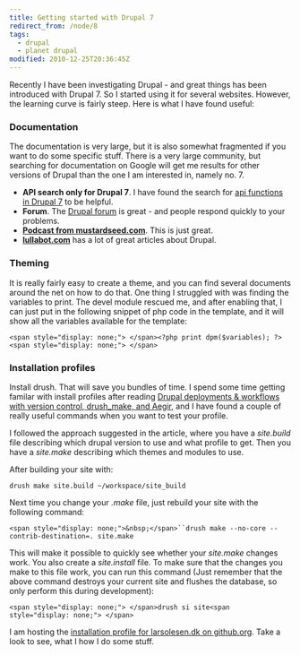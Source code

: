 ```yaml
---
title: Getting started with Drupal 7
redirect_from: /node/8
tags:
  - drupal
  - planet drupal
modified: 2010-12-25T20:36:45Z
---
```


Recently I have been investigating Drupal - and great things has been introduced with Drupal 7. So I started using it for several websites. However, the learning curve is fairly steep. Here is what I have found useful:

### Documentation

The documentation is very large, but it is also somewhat fragmented if you want to do some specific stuff. There is a very large community, but searching for documentation on Google will get me results for other versions of Drupal than the one I am interested in, namely no. 7.

- **API search only for Drupal 7**. I have found the search for [api functions in Drupal 7](http://api.drupal.org/api/search/7) to be helpful.
- **Forum**. The [Drupal forum](http://drupal.org/forum) is great - and people respond quickly to your problems.
- **[Podcast from mustardseed.com](http://mustardseedmedia.com/podcast/)**. This is just great.
- **[lullabot.com](http://www.lullabot.com)** has a lot of great articles about Drupal.

### Theming

It is really fairly easy to create a theme, and you can find several documents around the net on how to do that. One thing I struggled with was finding the variables to print. The devel module rescued me, and after enabling that, I can just put in the following snippet of php code in the template, and it will show all the variables available for the template:

```
<span style="display: none;"> </span><?php print dpm($variables); ?><span style="display: none;"> </span>
```
### Installation profiles

Install drush. That will save you bundles of time. I spend some time getting familar with install profiles after reading [Drupal deployments & workflows with version control, drush\_make, and Aegir](http://www.migueljacq.com/content/drupal-deployments-workflows-version-control-drushmake-and-aegir), and I have found a couple of really useful commands when you want to test your profile.

I followed the approach suggested in the article, where you have a _site.build_ file describing which drupal version to use and what profile to get. Then you have a _site.make_ describing which themes and modules to use.

After building your site with:

`drush make site.build ~/workspace/site_build`

Next time you change your _.make_ file, just rebuild your site with the following command:

`<span style="display: none;">&nbsp;</span>``drush make --no-core --contrib-destination=. site.make`

This will make it possible to quickly see whether your _site.make_ changes work. You also create a _site.install_ file. To make sure that the changes you make to this file work, you can run this command (Just remember that the above command destroys your current site and flushes the database, so only perform this during development):

```
<span style="display: none;"> </span>drush si site<span style="display: none;"> </span>
```
I am hosting the [installation profile for larsolesen.dk on github.org](http://github.org/lsolesen/larsolesen.dk). Take a look to see, what I how I do some stuff.
